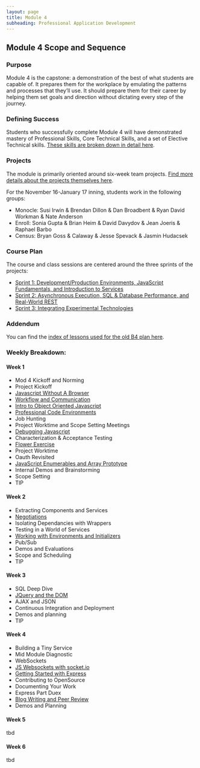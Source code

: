 ```yaml
---
layout: page
title: Module 4
subheading: Professional Application Development
---
```



## Module 4 Scope and Sequence

### Purpose

Module 4 is the capstone: a demonstration of the best of what students are capable of. It prepares them for the workplace by emulating the patterns and processes that they’ll use. It should prepare them for their career by helping them set goals and direction without dictating every step of the journey.

### Defining Success

Students who successfully complete Module 4 will have demonstrated mastery of Professional Skills, Core Technical Skills, and a set of Elective Technical skills. [These skills are broken down in detail here](success).

### Projects

The module is primarily oriented around six-week team projects. [Find more details about the projects themselves here](projects_overview).

For the November 16-January 17 inning, students work in the following groups:

* Monocle: Susi Irwin & Brendan Dillon & Dan Broadbent & Ryan David Workman & Nate Anderson
* Enroll: Sonia Gupta & Brian Heim & David Davydov & Jean Joeris & Raphael Barbo
* Census: Bryan Goss & Calaway & Jesse Spevack & Jasmin Hudacsek

### Course Plan

The course and class sessions are centered around the three sprints of the projects:

* [Sprint 1: Development/Production Environments, JavaScript Fundamentals, and Introduction to Services](sprint_1)
* [Sprint 2: Asynchronous Execution, SQL & Database Performance, and Real-World REST](sprint_2)
* [Sprint 3: Integrating Experimental Technologies](sprint_3)

### Addendum

You can find the [index of lessons used for the old B4 plan here](former_index).


### Weekly Breakdown:

#### Week 1

* Mod 4 Kickoff and Norming
* Project Kickoff
* [Javascript Without A Browser](/lessons/javascript_without_a_browser)
* [Workflow and Communication](/lessons/workflow_and_communication)
* [Intro to Object Oriented Javascript](/lessons/object_oriented_javascript)
* [Professional Code Environments](/lessons/professional_code_environments)
* Job Hunting
* Project Worktime and Scope Setting Meetings
* [Debugging Javascript](/debugging_node)
* Characterization & Acceptance Testing
* [Flower Exercise](../professional_development/module_four/flower_exercise_follow_up)
* Project Worktime
* Oauth Revisited
* [JavaScript Enumerables and Array Prototype](/lessons/array_prototype_methods)
* Internal Demos and Brainstorming
* Scope Setting
* TIP

#### Week 2

* Extracting Components and Services
* [Negotiations](../professional_development/module_four/negotiations)
* Isolating Dependancies with Wrappers
* Testing in a World of Services
* [Working with Environments and Initializers](./lessons/environment_settings)
* Pub/Sub
* Demos and Evaluations
* Scope and Scheduling
* TIP

#### Week 3

* SQL Deep Dive
* [JQuery and the DOM](./lessons/idea_box)
* AJAX and JSON
* Continuous Integration and Deployment
* Demos and planning
* TIP


#### Week 4

* Building a Tiny Service
* Mid Module Diagnostic
* WebSockets
* [JS Websockets with socket.io](./lessons/websockets_workshop)
* [Getting Started with Express](./lessons/express-train)
* Contributing to OpenSource
* Documenting Your Work
* Express Part Duex
* [Blog Writing and Peer Review](../professional_development/module_four/writing_a_blog_post_and_peer_review)
* Demos and Planning

#### Week 5
tbd

#### Week 6
tbd
